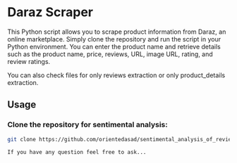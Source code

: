 # Daraz Scraper

This Python script allows you to scrape product information from Daraz, an online marketplace. Simply clone the repository and run the script in your Python environment. You can enter the product name and retrieve details such as the product name, price, reviews, URL, image URL, rating, and review ratings.

You can also check files for only reviews extraction or only product_details extraction.

## Usage

### Clone the repository for sentimental analysis:

```bash
git clone https://github.com/orientedasad/sentimental_analysis_of_reviews

If you have any question feel free to ask...
